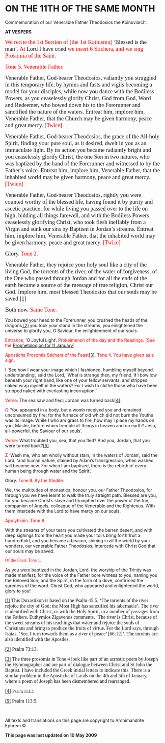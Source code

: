 <span style="mso-bidi-font-size: 12.0pt"></span>

ON THE 11TH OF THE SAME MONTH
=============================

Commemoration of our Venerable Father Theodosios the Koinoviarch.

**AT VESPERS**

<span style="font-size:14.0pt;
mso-bidi-font-size:12.0pt;font-family:&quot;Book Antiqua&quot;;color:red">We recite the 1st Section of \[the 1st Kathisma\]</span><span style="font-size:14.0pt;
mso-bidi-font-size:12.0pt;font-family:&quot;Book Antiqua&quot;"> ‘Blessed is the man’<span style="color:red">. At</span> Lord I have cried <span style="color:red">we insert 6 Stichera, and we sing Prosomia of the Saint. </span></span>

<span style="font-size:14.0pt;mso-bidi-font-size:12.0pt;font-family:&quot;Book Antiqua&quot;;
color:red">Tone 5. Venerable Father.</span>

<span style="font-size:14.0pt;
mso-bidi-font-size:12.0pt;font-family:&quot;Book Antiqua&quot;">Venerable Father, God-bearer Theodosios, valiantly you struggled in this temporary life, by hymns and fasts and vigils becoming a model for your disciples, while now you dance with the Bodiless Powers, as you ceaselessly glorify Christ, God from God, Word and Redeemer, who bowed down his to the Forerunner and sanctified the nature of the waters. Entreat him, implore him, Venerable Father, that the Church may be given harmony, peace and great mercy. <span style="color:red">\[Twice\] </span></span>

<span style="font-size:14.0pt;
mso-bidi-font-size:12.0pt;font-family:&quot;Book Antiqua&quot;">Venerable Father, God-bearer Theodosios, the grace of the All-holy Spirit, finding your pure soul, as it desired, dwelt in you as an immaculate light. By its action you became radiantly bright and you ceaselessly glorify Christ, the one Son in two natures, who was baptized by the hand of the Forerunner and witnessed to by the Father’s voice. Entreat him, implore him, Venerable Father, that the inhabited world may be given harmony, peace and great mercy. <span style="color:red">\[Twice\] </span></span>

<span style="font-size:14.0pt;
mso-bidi-font-size:12.0pt;font-family:&quot;Book Antiqua&quot;">Venerable Father, God-bearer Theodosios, rightly you were counted worthy of the blessed life, having found it by purity and ascetic practice; for while living you passed over to the life on high, bidding all things farewell, and with the Bodiless Powers ceaselessly glorifying Christ, who took flesh ineffably from a Virgin and sunk our sins by Baptism in Jordan’s streams. Entreat him, implore him, Venerable Father, that the inhabited world may be given harmony, peace and great mercy. <span style="color:red">\[Twice\] </span></span>

<span style="font-size:14.0pt;mso-bidi-font-size:12.0pt;font-family:&quot;Book Antiqua&quot;">Glory. <span style="color:red">Tone 2.</span> </span>

<span style="font-size:14.0pt;
mso-bidi-font-size:12.0pt;font-family:&quot;Book Antiqua&quot;">Venerable Father, they rejoice your holy soul like a city of the living God, the torrents of the river, of the water of forgiveness, of the One who passed through Jordan and for all the ends of the earth became a source of the message of true religion, Christ our God. Implore him, most blessed Theodosios that our souls may be saved.<a href="#_ftn1" id="_ftnref1">[1]</a> </span>

<span style="font-size:14.0pt;mso-bidi-font-size:12.0pt;font-family:&quot;Book Antiqua&quot;">Both now. <span style="color:red">Same Tone. </span></span>

You bowed your head to the Forerunner, you crushed the heads of the dragons,<a href="#_ftn2" id="_ftnref2">[2]</a> you took your stand in the streams, you enlightened the universe to glorify you, O Saviour, the enlightenment of our souls.

<span style="color:red">Entrance,</span> ‘O Joyful Light’. <span style="color:red">Prokeimenon of the day and the Readings. \[See the [Prophetologion for 11 January](readings_for_january.md)\] </span>

<span style="color:red">Aposticha Prosomia Stichera of the Feast</span><a href="#_ftn3" id="_ftnref3">[3]</a><span style="color:red">.
Tone 4. You have given as a sign.</span>

<span style="color:red">Ι </span>‘See how I wear your image which I fashioned, humbling myself beyond understanding’, said the Lord, ‘What is strange then, my friend, if I bow low beneath your right hand, like one of your fellow servants, and stripped naked wrap myself in the waters? For I wish to clothe those who have been stripped naked with everlasting incorruption.’

<span style="color:red">Verse: </span><span style="mso-bidi-font-size:10.0pt">The sea saw and fled; Jordan was turned back<a href="#_ftn4" id="_ftnref4">[4]</a>. </span>

<span style="mso-bidi-font-size:10.0pt;color:red">Ω</span><span style="mso-bidi-font-size:10.0pt"> ‘You appeared in a body, but a womb received you and remained unconsumed by fire; for the furnace of old which did not burn the Youths was its image. While I who am grass to fire, how may I place my hands on you, Master, before whom tremble all things in heaven and on earth? Jesu, all-powerful, the Saviour of our souls’. </span>

<span style="mso-bidi-font-size:10.0pt;color:red">Verse: </span><span style="mso-bidi-font-size:10.0pt">What troubled you, sea, that you fled? And you, Jordan, that you were turned back?<a href="#_ftn5" id="_ftnref5">[5]</a> </span>

<span style="mso-bidi-font-size:10.0pt;color:red">Σ</span><span style="mso-bidi-font-size:10.0pt"> ‘Wash me, who am wholly without stain, in the waters of Jordan’, said the Lord, ‘and human nature, stained by Adam’s transgression, when washed will become new. For when I am baptised, there is the rebirth of every human being through water and the Spirit’. </span>

Glory. <span style="color:red">Tone 8.
By the Studite. </span>

We, the multitudes of monastics, honour you, our Father Theodosios, for through you we have learnt to walk the truly straight path. Blessed are you, for you became Christ’s slave and triumphed over the power of the foe, companion of Angels, colleague of the Venerable and the Righteous. With them intercede with the Lord to have mercy on our souls.

<span style="color:red">Apolytikion. Tone 8. </span>

With the streams of your tears you cultivated the barren desert, and with deep sighings from the heart you made your toils bring forth fruit a hundredfold, and you became a beacon, shining in all the world by your wonders, our venerable Father Theodosios; intercede with Christ God that our souls may be saved.

<span style="mso-bidi-font-size: 10.0pt; font-family: Book Antiqua; color: red; mso-ansi-language: EN-GB; font-style: normal; mso-bidi-font-style: italic">Of the Feast. Tone 1. </span>

As you were baptized in the Jordan, Lord, the worship of the Trinity was made manifest; for the voice of the Father bore witness to you, naming you the Beloved Son; and the Spirit, in the form of a dove, confirmed the sureness of the word. Christ God, who appeared and enlightened the world, glory to you!

<a href="#_ftnref1" id="_ftn1">[1]</a><span style="font-size:12.0pt;mso-bidi-font-size:10.0pt;font-family:&quot;Book Antiqua&quot;"> This Doxastikon is based on the Psalm 45:5, ‘The torrents of the river rejoice the city of God; the Most High has sanctified his tabernacle’. The river is identified with Christ, or with the Holy Spirit, in a number of passages from the Fathers. Euthymios Zigavenos comments, ‘The river is Christ, because of the sweet streams of his teachings that water and rejoice the souls of Christians and bring to produce the fruits of virtue. For the Lord says, through Isaias, ‘See, I turn towards them as a river of peace’ \[66:12\]’. The torrents are also identified with the Apostles. </span>

<a href="#_ftnref2" id="_ftn2">[2]</a> <span style="font-size:12.0pt;
mso-bidi-font-size:10.0pt;font-family:&quot;Book Antiqua&quot;">Psalm 73:13.</span>

<a href="#_ftnref3" id="_ftn3">[3]</a><span style="font-size:12.0pt;mso-bidi-font-size:10.0pt;font-family:&quot;Book Antiqua&quot;"> The three prosomia in Tone 4 look like part of an acrostic poem by Joseph the Hymnographer and are part of dialogue between Christ and St John the Baptist. I have included the Greek initial letters to indicate this. There is a similar problem in the Aposticha of Lauds on the 4th and 5th of January, where a poem of Joseph has been dismembered and rearranged. </span>

<a href="#_ftnref4" id="_ftn4">[4]</a> <span style="mso-bidi-font-size:10.0pt;font-family:&quot;Book Antiqua&quot;">Psalm 113:3.</span>

<a href="#_ftnref5" id="_ftn5">[5]</a><span style="font-size:12.0pt;mso-bidi-font-size:10.0pt;font-family:&quot;Book Antiqua&quot;"> Psalm 113:5</span><span style="font-family:&quot;Book Antiqua&quot;">.</span>

 

All texts and translations on this page are copyright to
Archimandrite Ephrem ©

**This page was last updated on 10 May 2009**
